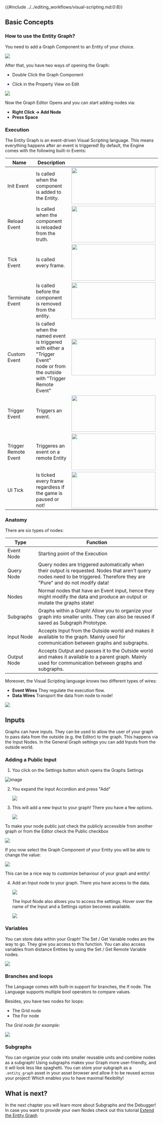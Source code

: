 {{#include ../../editing_workflows/visual-scripting.md:0:8}}

## Basic Concepts

### How to use the Entity Graph?

You need to add a Graph Component to an Entity of your choice. 

![](https://www.dropbox.com/s/29u0c1gsu0vjghg/tm_guide_entity_graph_add_component.png?dl=1)

After that, you have two ways of opening the Graph:

- Double Click the Graph Component

- Click in the Property View on Edit

![](https://www.dropbox.com/s/p1hkay3ouhezbmh/tm_guide_entity_graph_open.gif?dl=1)

Now the Graph Editor Opens and you can start adding nodes via:

- **Right Click -> Add Node**
- **Press Space**

### Execution

The Entity Graph is an event-driven Visual Scripting language. This means everything happens after an event is triggered! By default, the Engine comes with the following built-in Events:

| Name            | Description |                                                              |
| --------------- | ----------- | ------------------------------------------------------------ |
| Init Event      | Is called when the component is added to the Entity. | <img src="https://www.dropbox.com/s/6cov2jbv72iy455/tm_guide_entity_graph_init.png?dl=1" width="277" height="120"> |
| Reload Event    | Is called when the component is reloaded from the truth. | <img src="https://www.dropbox.com/s/zixoinmbta73tir/tm_guide_entity_graph_reload.png?dl=1" width="277" height="120"> |
| Tick Event      | Is called every frame. | <img src="https://www.dropbox.com/s/1t7hwmu37wr4aua/tm_guide_entity_graph_tick.png?dl=1" width="277" height="120">  |
| Terminate Event | Is called before the component is removed from the entity. | <img src="https://www.dropbox.com/s/nx3tehccedx7qic/tm_guide_entity_graph_terminate.png?dl=1" width="277" height="120">  |
| Custom Event | Is called when the named event<br> is triggered with either a "Trigger Event"<br> node or from the outside with "Trigger Remote Event" | <img src="https://www.dropbox.com/s/ngv3k25u02k8iq6/tm_guide_entity_graph_create_custom_event.png?dl=1" width="277" height="120">  |
| Trigger Event | Triggers an event. | <img src="https://www.dropbox.com/s/tqyg6scxjcsk3vi/tm_guide_entity_graph_trigger.png?dl=1" width="277" height="120">  |
| Trigger Remote Event | Triggeres an event on a remote Entity | <img src="https://www.dropbox.com/s/jrnapuuq93d0kx8/tm_guide_entity_graph_trigger_remote.png?dl=1" width="277" height="120">  |
| UI Tick | Is ticked every frame regardless if the game is paused or not! | <img src="https://www.dropbox.com/s/6ejvwvc5yndpo87/tm_guide_entity_graph_ui_tick.png?dl=1" width="277" height="120">  |

### Anatomy

There are six types of nodes:

| Type        | Function                                                     |
| ----------- | ------------------------------------------------------------ |
| Event Node  | Starting point of the Execution                              |
| Query Node  | Query nodes are triggered  automatically when their output is requested. Nodes that aren't query nodes need to be triggered. Therefore they are "Pure" and do not modify data! |
| Nodes       | Normal nodes that have an Event input, hence they might modify the data and produce an output or mutate the graphs state! |
| Subgraphs   | Graphs within a Graph! Allow you to organize your graph into smaller units. They can also be reused if saved as Subgraph Prototype. |
| Input Node  | Accepts Input from the Outside world and makes it available to the graph. Mainly used for communication between graphs and subgraphs. |
| Output Node | Accepts Output and passes it to the Outside world and makes it available to a parent graph. Mainly used for communication between graphs and subgraphs. |



Moreover, the Visual Scripting language knows two different types of wires:

- **Event Wires** They regulate the execution flow.
- **Data Wires** Transport the data from node to node!

![](https://www.dropbox.com/s/i95s1frdzhcsev1/tm_guide_entity_graph_wire_types.png?dl=1)



## Inputs

Graphs can have inputs. They can be used to allow the user of your graph to pass data from the outside (e.g. the Editor) to the graph. This happens via the Input Nodes. In the General Graph settings you can add Inputs from the outside world.

### Adding a Public Input

1. You click on the Settings button which opens the Graphs Settings

![image](https://www.dropbox.com/s/na7s582ljyxmnnf/tm_guide_entity_graph_settings.png?dl=1)

2. You expand the Input Accordion and press "Add"

   ![](https://www.dropbox.com/s/hv7qiqqhy4gbauw/tm_guide_entity_graph_add_input.png?dl=1)

   

3. This will add a new Input to your graph! There you have a few options. 

   ![](https://www.dropbox.com/s/s50hbn0sqhixlx3/tm_guide_entity_graph_input_node_settings.png?dl=1)

To make your node public just check the publicly accessible from another graph or from the Editor check the Public checkbox

![](https://www.dropbox.com/s/1m243i24lhwbosw/tm_guide_entity_graph_input_node_make_public.png?dl=1)

If you now select the Graph Component of your Entity you will be able to change the value:

![](https://www.dropbox.com/s/ojite1pycbs75pq/tm_guide_entity_graph_input_node_public.png?dl=1)

This can be a nice way to customize behaviour of your graph and entity!

4. Add an Input node to your graph. There you have access to the data.

   ![](https://www.dropbox.com/s/l20w7d0utoet9ti/tm_guide_entity_graph_input_node.png?dl=1)

   The Input Node also allows you to access the settings. Hover over the name of the Input and a Settings option becomes available. 

   ![](https://www.dropbox.com/s/wrg5hk7lbx0l1rs/tm_guide_entity_graph_input_node_on_settings.png?dl=1)

### Variables

You can store data within your Graph! The Set / Get Variable nodes are the way to go. They give you access to this function. You can also access variables from distance Entities by using the Set / Get Remote Variable nodes.

![](https://www.dropbox.com/s/dgddk1xmw16dlp1/tm_guide_entity_graph_create_remote_variable.png?dl=1)



### Branches and loops

The Language comes with built-in support for branches, the If node. The Language supports multiple bool operators to compare values.

Besides, you have two nodes for loops:

- The Grid node
- The For node

*The Grid node for example:*

![](https://www.dropbox.com/s/9fawc756lyf0k3h/tm_guide_entity_graph_loop.png?dl=1)



### Subgraphs

You can organize your code into smaller reusable units and combine nodes as a subgraph! Using subgraphs makes your Graph more user-friendly, and it will look less like spaghetti. You can store your subgraph as a `.entity_graph` asset in your asset browser and allow it to be reused across your project! Which enables you to have maximal flexibility! 



## What is next?

In the next chapter you will learn more about Subgraphs and the Debugger! In case you want to provide your own Nodes check out this tutorial [Extend the Entity Graph]({{tutorials}}gameplay_coding/extend_the_entity_graph.html)
